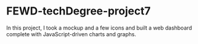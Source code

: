 # FEWD-techDegree-project7
In this project, I took a mockup and a few icons and built a web dashboard complete with JavaScript-driven charts and graphs.
